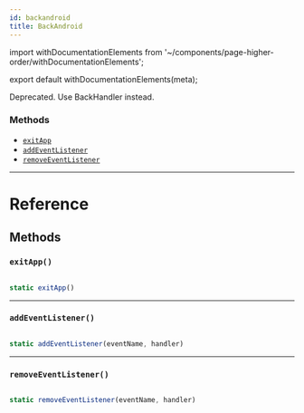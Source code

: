 ```yaml
---
id: backandroid
title: BackAndroid
---
```


import withDocumentationElements from '~/components/page-higher-order/withDocumentationElements';

export default withDocumentationElements(meta);

Deprecated. Use BackHandler instead.

### Methods

* [`exitApp`](../backandroid/#exitapp)
* [`addEventListener`](../backandroid/#addeventlistener)
* [`removeEventListener`](../backandroid/#removeeventlistener)

---

# Reference

## Methods

### `exitApp()`


```javascript

static exitApp()

```


---

### `addEventListener()`


```javascript

static addEventListener(eventName, handler)

```


---

### `removeEventListener()`


```javascript

static removeEventListener(eventName, handler)

```


